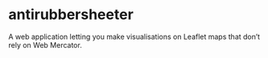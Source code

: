 # antirubbersheeter
A web application letting you make visualisations on Leaflet maps that don’t rely on Web Mercator.
